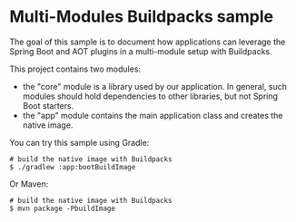 # Multi-Modules Buildpacks sample

The goal of this sample is to document how applications can leverage the Spring Boot and AOT plugins in a multi-module setup with Buildpacks.

This project contains two modules:

* the "core" module is a library used by our application.
  In general, such modules should hold dependencies to other libraries, but not Spring Boot starters.
* the "app" module contains the main application class and creates the native image. 

You can try this sample using Gradle:

```shell
# build the native image with Buildpacks
$ ./gradlew :app:bootBuildImage
```

Or Maven:

```shell
# build the native image with Buildpacks
$ mvn package -PbuildImage
```